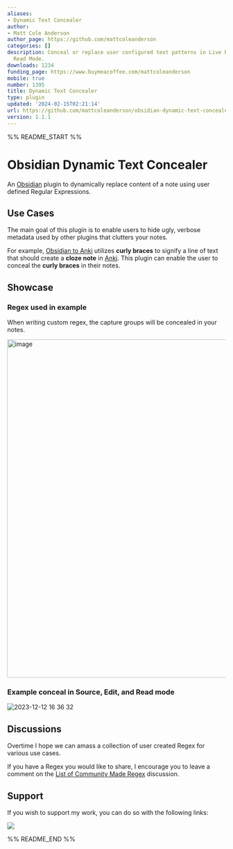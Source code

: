 ```yaml
---
aliases:
- Dynamic Text Concealer
author:
- Matt Cole Anderson
author_page: https://github.com/mattcoleanderson
categories: []
description: Conceal or replace user configured text patterns in Live Preview and
  Read Mode.
downloads: 1234
funding_page: https://www.buymeacoffee.com/mattcoleanderson
mobile: true
number: 1395
title: Dynamic Text Concealer
type: plugin
updated: '2024-02-15T02:21:14'
url: https://github.com/mattcoleanderson/obsidian-dynamic-text-concealer
version: 1.1.1
---
```


%% README_START %%

# Obsidian Dynamic Text Concealer

An [Obsidian](https://obsidian.md) plugin to dynamically replace content of a note using user defined Regular Expressions.

## Use Cases

The main goal of this plugin is to enable users to hide ugly, verbose metadata used by other plugins that clutters your notes.

For example, [Obsidian to Anki](https://github.com/Pseudonium/Obsidian_to_Anki/wiki/Cloze-formatting) utilizes **curly braces** to signify a line of text that should create a **cloze note** in [Anki](https://docs.ankiweb.net/editing.html#cloze-deletion). This plugin can enable the user to conceal the **curly braces** in their notes.

## Showcase

### Regex used in example

When writing custom regex, the capture groups will be concealed in your notes.

<img width="779" alt="image" src="https://github.com/mattcoleanderson/obsidian-dynamic-text-concealer/assets/49250378/451db886-93e5-4692-b31e-f09e4d65b484">


### Example conceal in Source, Edit, and Read mode

![2023-12-12 16 36 32](https://github.com/mattcoleanderson/obsidian-dynamic-text-concealer/assets/49250378/e00604c3-21b6-43cf-82cb-a015439253c9)

## Discussions

Overtime I hope we can amass a collection of user created Regex for various use cases.

If you have a Regex you would like to share, I encourage you to leave a comment on 
the [List of Community Made Regex](https://github.com/mattcoleanderson/obsidian-dynamic-text-concealer/discussions/19) discussion.

## Support

If you wish to support my work, you can do so with the following links:

<!-- Buy Me a Coffee embedded button -->
<a href="https://www.buymeacoffee.com/mattcoleanderson"><img src="https://img.buymeacoffee.com/button-api/?text=Buy me a coffee&emoji=&slug=mattcoleanderson&button_colour=40DCA5&font_colour=ffffff&font_family=Inter&outline_colour=000000&coffee_colour=FFDD00" /></a>



%% README_END %%